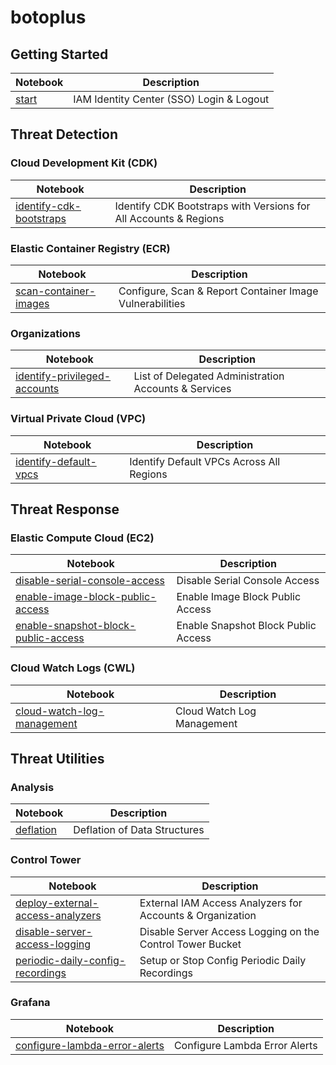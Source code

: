 # botoplus

## Getting Started

| Notebook | Description |
| -------- | ----------- |
| [start](start.ipynb) | IAM Identity Center (SSO) Login & Logout |

## Threat Detection

### Cloud Development Kit (CDK)

| Notebook | Description |
| -------- | ----------- |
| [identify-cdk-bootstraps](notebooks/cdk/identify-cdk-bootstraps.ipynb) | Identify CDK Bootstraps with Versions for All Accounts & Regions |

### Elastic Container Registry (ECR)

| Notebook | Description |
| -------- | ----------- |
| [scan-container-images](notebooks/ecr/scan-container-images.ipynb) | Configure, Scan & Report Container Image Vulnerabilities |

### Organizations

| Notebook | Description |
| -------- | ----------- |
| [identify-privileged-accounts](notebooks/organizations/identify-privileged-accounts.ipynb) | List of Delegated Administration Accounts & Services |

### Virtual Private Cloud (VPC)

| Notebook | Description |
| -------- | ----------- |
| [identify-default-vpcs](notebooks/vpc/identify-default-vpcs.ipynb) | Identify Default VPCs Across All Regions |

## Threat Response

### Elastic Compute Cloud (EC2)

| Notebook | Description |
| -------- | ----------- |
| [disable-serial-console-access](notebooks/ec2/disable-serial-console-access.ipynb) | Disable Serial Console Access |
| [enable-image-block-public-access](notebooks/ec2/enable-image-block-public-access.ipynb) | Enable Image Block Public Access |
| [enable-snapshot-block-public-access](notebooks/ec2/enable-snapshot-block-public-access.ipynb) | Enable Snapshot Block Public Access |

### Cloud Watch Logs (CWL)

| Notebook | Description |
| -------- | ----------- |
| [cloud-watch-log-management](notebooks/cwlogs/cloud-watch-log-management.ipynb) | Cloud Watch Log Management |

## Threat Utilities

### Analysis

| Notebook | Description |
| -------- | ----------- |
| [deflation](notebooks/analysis/deflation.ipynb) | Deflation of Data Structures |

### Control Tower

| Notebook | Description |
| -------- | ----------- |
| [deploy-external-access-analyzers](notebooks/iam/deploy-external-access-analyzers.ipynb) | External IAM Access Analyzers for Accounts & Organization |
| [disable-server-access-logging](notebooks/s3/disable-server-access-logging.ipynb) | Disable Server Access Logging on the Control Tower Bucket |
| [periodic-daily-config-recordings](notebooks/controltower/periodic-daily-config-recordings.ipynb) | Setup or Stop Config Periodic Daily Recordings |

### Grafana

| Notebook | Description |
| -------- | ----------- |
| [configure-lambda-error-alerts](notebooks/grafana/configure-lambda-error-alerts.ipynb) | Configure Lambda Error Alerts |
